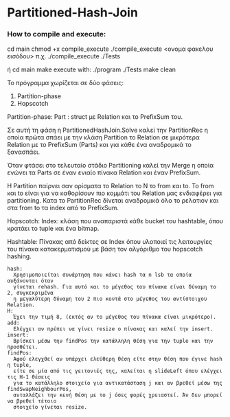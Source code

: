 # Partitioned-Hash-Join

### How to compile and execute:
cd main
chmod +x compile_execute
./compile_execute <ονομα φακελου εισόδου> π.χ. ./compile_execute ./Tests

ή 
cd main
make
execute with: ./program ./Tests
make clean

Το πρόγραμμα χωρίζεται σε δύο φάσεις:

1) Partition-phase
2) Hopscotch

Partition-phase:
  Part : struct με Relation και το PrefixSum του.

  Σε αυτή τη φάση η PartitionedHashJoin.Solve καλεί την PartitionRec η οποία
  πρώτα σπάει με την κλάση Partition το Relation σε μικρότερα Relation με το
  PrefixSum (Parts) και για κάθε ένα αναδρομικά το ξανασπάει.

  Όταν φτάσει στο τελευταίο στάδιο Partitioning καλεί την Merge η οποία ενώνει
  τα Parts σε έναν ενιαίο πίνακα Relation και έναν PrefixSum.

  Η Partition παίρνει σαν ορίσματα το Relation το Ν το from και to. Το from
  και to είναι για να καθορίσουν πιο κομμάτι του Relation μας ενδιαφέρει για
  partitioning. Κατα το PartitionRec δίνεται αναδρομικά όλο το ρελατιον και
  στα from to τα index από το PrefixSum.

Hopscotch:
  Index: κλάση που αναπαριστά κάθε bucket του hashtable, όπου κρατάει το tuple
  και ένα bitmap. 

  Hashtable:  Πίνακας από δείκτες σε Index όπου υλοποιεί τις λειτουργίες του πίνακα 
  κατακερματισμού με βάση τον αλγόριθμο του hopscotch hashing.

    hash:
      Χρησιμοποιείται συνάρτηση που κάνει hash τα n lsb τα οποία αυξάνονται όταν
      γίνεται rehash. Για αυτό και το μέγεθος του πίνακα είναι δύναμη το 2, συγκεκριμένα
      η μεγαλύτερη δύναμη του 2 πιο κοντά στο μέγεθος του αντίστοιχου Relation.
    H: 
      Έχει την τιμή 8, (εκτός αν το μέγεθος του πίνακα είναι μικρότερο).
    add:
      Ελέγχει αν πρέπει να γίνει resize ο πίνακας και καλεί την insert.
    insert: 
      Βρίσκει μέσω την findPos την κατάλληλη θέση για την tuple και την προσθέτει.
    findPos:
      Αφού ελεγχθεί αν υπάρχει ελεύθερη θέση είτε στην θέση που έγινε hash η tuple,
      είτε σε μία από τις γειτονιές της, καλείται η slideLeft όπου ελέγχει τις Η-1 θέσεις
      για το κατάλληλο στοιχείο για αντικατάσταση j και αν βρεθεί μέσω της findSwapNeighbourPos,
      ανταλλάζει την κενή θέση με το j όσες φορές χρειαστεί. Άν δεν μπορεί να βρεθεί τέτοιο 
      στοιχείο γίνεται resize.

